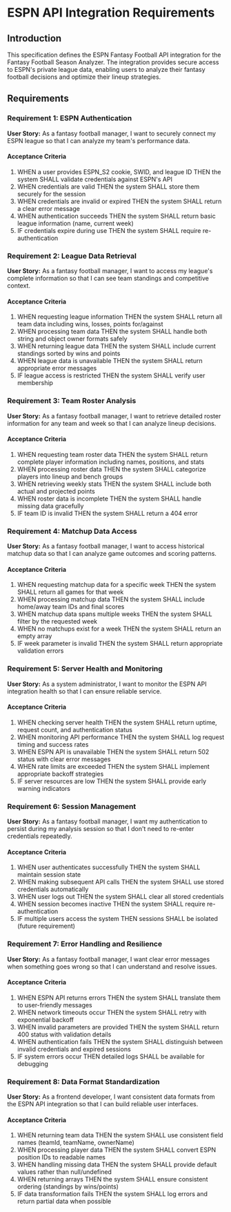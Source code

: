 # ESPN API Integration Requirements

## Introduction

This specification defines the ESPN Fantasy Football API integration for the Fantasy Football Season Analyzer. The integration provides secure access to ESPN's private league data, enabling users to analyze their fantasy football decisions and optimize their lineup strategies.

## Requirements

### Requirement 1: ESPN Authentication

**User Story:** As a fantasy football manager, I want to securely connect my ESPN league so that I can analyze my team's performance data.

#### Acceptance Criteria

1. WHEN a user provides ESPN_S2 cookie, SWID, and league ID THEN the system SHALL validate credentials against ESPN's API
2. WHEN credentials are valid THEN the system SHALL store them securely for the session
3. WHEN credentials are invalid or expired THEN the system SHALL return a clear error message
4. WHEN authentication succeeds THEN the system SHALL return basic league information (name, current week)
5. IF credentials expire during use THEN the system SHALL require re-authentication

### Requirement 2: League Data Retrieval

**User Story:** As a fantasy football manager, I want to access my league's complete information so that I can see team standings and competitive context.

#### Acceptance Criteria

1. WHEN requesting league information THEN the system SHALL return all team data including wins, losses, points for/against
2. WHEN processing team data THEN the system SHALL handle both string and object owner formats safely
3. WHEN returning league data THEN the system SHALL include current standings sorted by wins and points
4. WHEN league data is unavailable THEN the system SHALL return appropriate error messages
5. IF league access is restricted THEN the system SHALL verify user membership

### Requirement 3: Team Roster Analysis

**User Story:** As a fantasy football manager, I want to retrieve detailed roster information for any team and week so that I can analyze lineup decisions.

#### Acceptance Criteria

1. WHEN requesting team roster data THEN the system SHALL return complete player information including names, positions, and stats
2. WHEN processing roster data THEN the system SHALL categorize players into lineup and bench groups
3. WHEN retrieving weekly stats THEN the system SHALL include both actual and projected points
4. WHEN roster data is incomplete THEN the system SHALL handle missing data gracefully
5. IF team ID is invalid THEN the system SHALL return a 404 error

### Requirement 4: Matchup Data Access

**User Story:** As a fantasy football manager, I want to access historical matchup data so that I can analyze game outcomes and scoring patterns.

#### Acceptance Criteria

1. WHEN requesting matchup data for a specific week THEN the system SHALL return all games for that week
2. WHEN processing matchup data THEN the system SHALL include home/away team IDs and final scores
3. WHEN matchup data spans multiple weeks THEN the system SHALL filter by the requested week
4. WHEN no matchups exist for a week THEN the system SHALL return an empty array
5. IF week parameter is invalid THEN the system SHALL return appropriate validation errors

### Requirement 5: Server Health and Monitoring

**User Story:** As a system administrator, I want to monitor the ESPN API integration health so that I can ensure reliable service.

#### Acceptance Criteria

1. WHEN checking server health THEN the system SHALL return uptime, request count, and authentication status
2. WHEN monitoring API performance THEN the system SHALL log request timing and success rates
3. WHEN ESPN API is unavailable THEN the system SHALL return 502 status with clear error messages
4. WHEN rate limits are exceeded THEN the system SHALL implement appropriate backoff strategies
5. IF server resources are low THEN the system SHALL provide early warning indicators

### Requirement 6: Session Management

**User Story:** As a fantasy football manager, I want my authentication to persist during my analysis session so that I don't need to re-enter credentials repeatedly.

#### Acceptance Criteria

1. WHEN user authenticates successfully THEN the system SHALL maintain session state
2. WHEN making subsequent API calls THEN the system SHALL use stored credentials automatically
3. WHEN user logs out THEN the system SHALL clear all stored credentials
4. WHEN session becomes inactive THEN the system SHALL require re-authentication
5. IF multiple users access the system THEN sessions SHALL be isolated (future requirement)

### Requirement 7: Error Handling and Resilience

**User Story:** As a fantasy football manager, I want clear error messages when something goes wrong so that I can understand and resolve issues.

#### Acceptance Criteria

1. WHEN ESPN API returns errors THEN the system SHALL translate them to user-friendly messages
2. WHEN network timeouts occur THEN the system SHALL retry with exponential backoff
3. WHEN invalid parameters are provided THEN the system SHALL return 400 status with validation details
4. WHEN authentication fails THEN the system SHALL distinguish between invalid credentials and expired sessions
5. IF system errors occur THEN detailed logs SHALL be available for debugging

### Requirement 8: Data Format Standardization

**User Story:** As a frontend developer, I want consistent data formats from the ESPN API integration so that I can build reliable user interfaces.

#### Acceptance Criteria

1. WHEN returning team data THEN the system SHALL use consistent field names (teamId, teamName, ownerName)
2. WHEN processing player data THEN the system SHALL convert ESPN position IDs to readable names
3. WHEN handling missing data THEN the system SHALL provide default values rather than null/undefined
4. WHEN returning arrays THEN the system SHALL ensure consistent ordering (standings by wins/points)
5. IF data transformation fails THEN the system SHALL log errors and return partial data when possible
